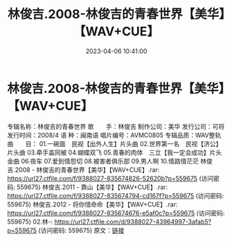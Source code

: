 ﻿---
title: 林俊吉.2008-林俊吉的青春世界【美华】【WAV+CUE】
date: 2023-04-06 10:41:00
categories: WAV车载音乐、镜像
tags: 华语中文
---
# 林俊吉.2008-林俊吉的青春世界【美华】【WAV+CUE】

专辑名称：林俊吉的青春世界
歌　　手：林俊吉
制作公司：美华
发行公司：可将
发行时间：2008/4
语 种：闽南语
唱片编号：AVMC0805
专辑品质：WAV整轨
曲　　目：
01.一碗面　民视【出外人生】片头曲
02.世界第一名　民视【济公】片头曲
03.牵手盖同被
04.蝴蝶双飞
05.青春的肉体　三立【我一定会成功】片头金曲
06.夜车
07.爱到情怨切
08.被害者俱乐部
09.男人啊
10.情路情茫茫
林俊吉.2008 - 林俊吉的青春世界【美华】【WAV+CUE】.rar: https://url27.ctfile.com/f/9388027-835674826-52620b?p=559675
(访问密码: 559675)
林俊吉.2011 - 靠山【美华】【WAV+CUE】.rar: https://url27.ctfile.com/f/9388027-835674794-cd167f?p=559675
(访问密码: 559675)
林俊吉.2012 - 将你惜命命【美华】【WAV+CUE】.rar: https://url27.ctfile.com/f/9388027-835674676-e5af0c?p=559675
(访问密码: 559675)
02.林-: https://url27.ctfile.com/d/9388027-43964997-3afab5?p=559675
(访问密码: 559675)
原文：[链接](https://blog.sina.com.cn/s/blog_1647c7e76010311bp.html)